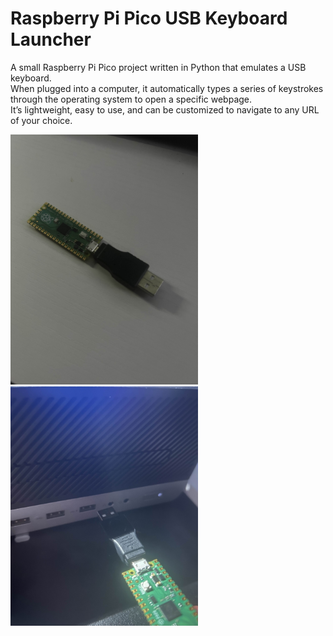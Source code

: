 # Raspberry Pi Pico USB Keyboard Launcher

A small Raspberry Pi Pico project written in Python that emulates a USB keyboard.  
When plugged into a computer, it automatically types a series of keystrokes through the operating system to open a specific webpage.  
It’s lightweight, easy to use, and can be customized to navigate to any URL of your choice.

<p>
  <img src="images/img1.jpg" width="300" />
  <img src="images/img2.jpg" width="300" />
</p>
</p>
